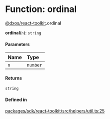 # Function: ordinal

[@dxos/react-toolkit](../modules/dxos_react_toolkit.md).ordinal

**ordinal**(`n`): `string`

#### Parameters

| Name | Type |
| :------ | :------ |
| `n` | `number` |

#### Returns

`string`

#### Defined in

[packages/sdk/react-toolkit/src/helpers/util.ts:25](https://github.com/dxos/dxos/blob/main/packages/sdk/react-toolkit/src/helpers/util.ts#L25)
